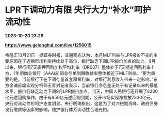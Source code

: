# LPR下调动力有限 央行大力“补水”呵护流动性

**2023-10-20 23:26**

**https://www.gelonghui.com/live/1256015**

格隆汇10月21日｜据证券时报，普遍观点认为，本月MLF利率与LPR报价不变的主要原因在于近期市场利率持续处于高位，银行缺乏下调LPR报价加点的动力。9月以来，银行间7天质押回购加权平均利率（DR007）整体处于7天期逆回购利率上方，1年期商业银行（AAA级)同业存单到期收益率整体接近于MLF利率。“更为重要的是，当前银行正在下调存量首套房贷利率，对银行利息收入带来一定影响。”东方金诚首席宏观分析师王青对记者表示，当前银行净息差正处于有记录以来的最低水平，报价行缺乏动力下调9月LPR报价加点。当天，中国人民银行还开展了8280亿元逆回购操作，由于有950亿元逆回购到期，公开市场实现净投放7330亿元。央行对流动性的呵护态度明显。央行明确指出，这是为了对冲税期高峰、政府债券发行缴款等因素的影响，维护银行体系流动性合理充裕。